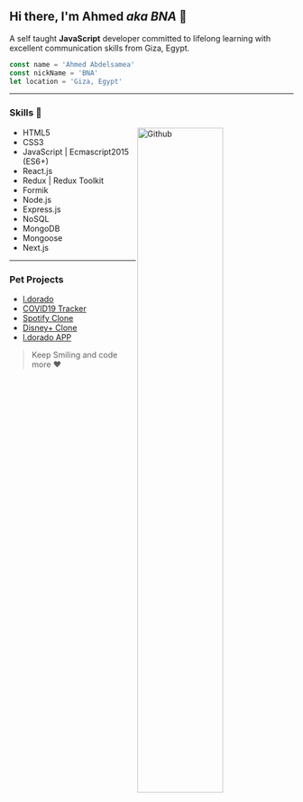 ## Hi there, I'm Ahmed _aka BNA_ 👋

A self taught **JavaScript** developer committed to lifelong learning with excellent communication skills from Giza, Egypt.

```javascript
const name = 'Ahmed Abdelsamea'
const nickName = 'BNA'
let location = 'Giza, Egypt'
```
---

### Skills :rocket:

<img width="55%" align="right" alt="Github" src="https://raw.githubusercontent.com/onimur/.github/master/.resources/git-header.svg" />

- HTML5
- CSS3 
- JavaScript | Ecmascript2015 (ES6+)
- React.js
- Redux | Redux Toolkit
- Formik
- Node.js
- Express.js
- NoSQL
- MongoDB
- Mongoose
- Next.js


---

### Pet Projects
- [l.dorado](https://ldorado.herokuapp.com/)
- [COVID19 Tracker](https://covid-19-tracker-6be22.web.app/)
- [Spotify Clone](https://spotify-clone-kappa-two.vercel.app/login)
- [Disney+ Clone](https://disney-plus-clone-tmdb.netlify.app/)
- [l.dorado APP](https://youtu.be/pnpmC7Vfgto)


> Keep Smiling and code more :heart:



